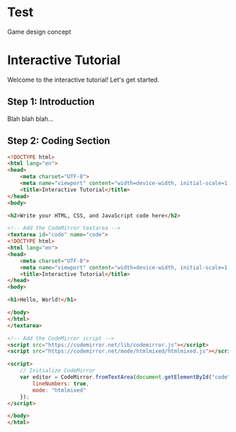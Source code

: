 # Test
Game design concept

# Interactive Tutorial

Welcome to the interactive tutorial! Let's get started.

## Step 1: Introduction

Blah blah blah...

## Step 2: Coding Section

```html
<!DOCTYPE html>
<html lang="en">
<head>
    <meta charset="UTF-8">
    <meta name="viewport" content="width=device-width, initial-scale=1.0">
    <title>Interactive Tutorial</title>
</head>
<body>

<h2>Write your HTML, CSS, and JavaScript code here</h2>

<!-- Add the CodeMirror textarea -->
<textarea id="code" name="code">
<!DOCTYPE html>
<html lang="en">
<head>
    <meta charset="UTF-8">
    <meta name="viewport" content="width=device-width, initial-scale=1.0">
    <title>Interactive Tutorial</title>
</head>
<body>

<h1>Hello, World!</h1>

</body>
</html>
</textarea>

<!-- Add the CodeMirror script -->
<script src="https://codemirror.net/lib/codemirror.js"></script>
<script src="https://codemirror.net/mode/htmlmixed/htmlmixed.js"></script>

<script>
    // Initialize CodeMirror
    var editor = CodeMirror.fromTextArea(document.getElementById("code"), {
        lineNumbers: true,
        mode: "htmlmixed"
    });
</script>

</body>
</html>

